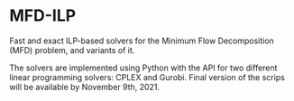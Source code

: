 # MFD-ILP
Fast and exact ILP-based solvers for the Minimum Flow Decomposition (MFD) problem, and variants of it.

The solvers are implemented using Python with the API for two different linear programming solvers: CPLEX and Gurobi.
Final version of the scrips will be available by November 9th, 2021. 
